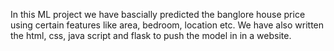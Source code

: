 In this ML project we have bascially predicted the banglore house price using certain features like area, bedroom, location etc. 
We have also written the html, css, java script and flask to push the model in in a website. 
